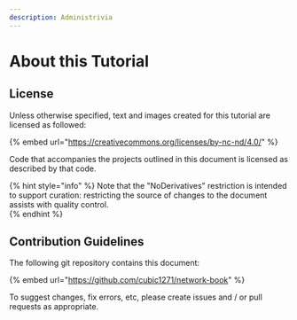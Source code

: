 ```yaml
---
description: Administrivia
---
```


# About this Tutorial

## License

Unless otherwise specified, text and images created for this tutorial are licensed as followed:

{% embed url="https://creativecommons.org/licenses/by-nc-nd/4.0/" %}

Code that accompanies the projects outlined in this document is licensed as described by that code.

{% hint style="info" %}
Note that the "NoDerivatives" restriction is intended to support curation: restricting the source of changes to the document assists with quality control.  
{% endhint %}

## Contribution Guidelines

The following git repository contains this document:

{% embed url="https://github.com/cubic1271/network-book" %}

To suggest changes, fix errors, etc, please create issues and / or pull requests as appropriate.



